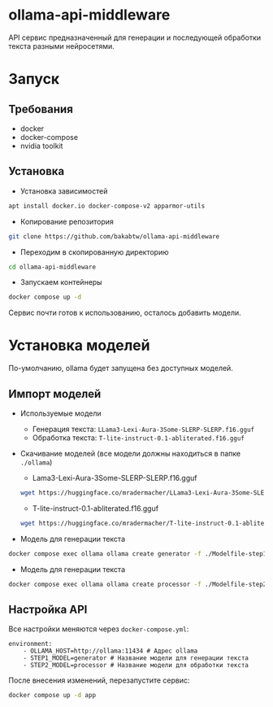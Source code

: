 # ollama-api-middleware

API сервис предназначенный для генерации и последующей обработки текста разными нейросетями.

# Запуск
## Требования
- docker
- docker-compose
- nvidia toolkit

## Установка
- Установка зависимостей
```bash
apt install docker.io docker-compose-v2 apparmor-utils
```

- Копирование репозитория
```bash
git clone https://github.com/bakabtw/ollama-api-middleware
```

- Переходим в скопированную директорию
```bash
cd ollama-api-middleware
```

- Запускаем контейнеры
```bash
docker compose up -d
```

Сервис почти готов к использованию, осталось добавить модели.

# Установка моделей
По-умолчанию, ollama будет запущена без доступных моделей.

## Импорт моделей
- Используемые модели
    - Генерация текста: `LLama3-Lexi-Aura-3Some-SLERP-SLERP.f16.gguf`
    - Обработка текста: `T-lite-instruct-0.1-abliterated.f16.gguf`

- Cкачивание моделей (все модели должны находиться в папке `./ollama`)
    - Lama3-Lexi-Aura-3Some-SLERP-SLERP.f16.gguf
    ```bash
    wget https://huggingface.co/mradermacher/LLama3-Lexi-Aura-3Some-SLERP-SLERP-GGUF/resolve/main/LLama3-Lexi-Aura-3Some-SLERP-SLERP.f16.gguf
    ```

    - T-lite-instruct-0.1-abliterated.f16.gguf
    ```bash
    wget https://huggingface.co/mradermacher/T-lite-instruct-0.1-abliterated-GGUF/resolve/main/T-lite-instruct-0.1-abliterated.f16.gguf
    ```

- Модель для генерации текста
```bash
docker compose exec ollama ollama create generator -f ./Modelfile-step1
```

- Модель для генерации текста
```bash
docker compose exec ollama ollama create processor -f ./Modelfile-step2
```

## Настройка API
Все настройки меняются через `docker-compose.yml`:

```docker
environment:
    - OLLAMA_HOST=http://ollama:11434 # Адрес ollama
    - STEP1_MODEL=generator # Название модели для генерации текста
    - STEP2_MODEL=processor # Название модели для обработки текста
```

После внесения изменений, перезапустите сервис:
```bash
docker compose up -d app
```